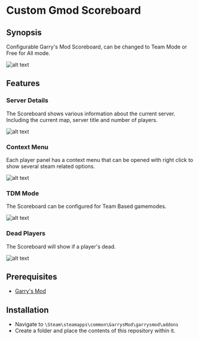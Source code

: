 # Custom Gmod Scoreboard

## Synopsis

Configurable Garry's Mod Scoreboard, can be changed to Team Mode or Free for All mode.

![alt text](https://i.imgur.com/VpT6Nd5.jpg "Scoreboard")

## Features

### Server Details

The Scoreboard shows various information about the current server. Including the current map, server title and number of players.

![alt text](https://i.imgur.com/7z5zdAp.png "Info")

### Context Menu

Each player panel has a context menu that can be opened with right click to show several steam related options.

![alt text](https://i.imgur.com/uWaiWgm.jpg "Context")

### TDM Mode

The Scoreboard can be configured for Team Based gamemodes.

![alt text](https://i.imgur.com/cyx4LBX.png "TDM")

### Dead Players

The Scoreboard will show if a player's dead.

![alt text](https://i.imgur.com/oMwSG2s.jpg "Dead")

## Prerequisites

* [Garry's Mod](http://store.steampowered.com/app/4000/Garrys_Mod/)

## Installation

* Navigate to `\Steam\steamapps\common\GarrysMod\garrysmod\addons`
* Create a folder and place the contents of this repository within it.

